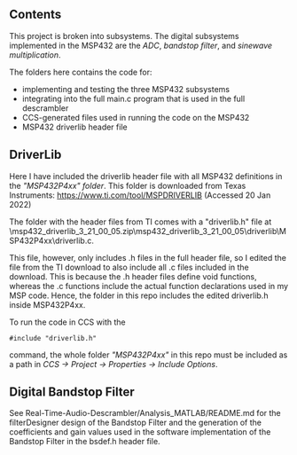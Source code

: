 ## Contents
This project is broken into subsystems. The digital subsystems implemented in the MSP432 are the *ADC*, *bandstop filter*, and *sinewave multiplication*.

The folders here contains the code for:
- implementing and testing the three MSP432 subsystems
- integrating into the full main.c program that is used in the full descrambler
- CCS-generated files used in running the code on the MSP432
- MSP432 driverlib header file

## DriverLib
Here I have included the driverlib header file with all MSP432 definitions in the *"MSP432P4xx" folder*. This folder is downloaded from Texas Instruments: https://www.ti.com/tool/MSPDRIVERLIB (Accessed 20 Jan 2022)

The folder with the header files from TI comes with a "driverlib.h" file at \msp432_driverlib_3_21_00_05.zip\msp432_driverlib_3_21_00_05\driverlib\MSP432P4xx\driverlib.c.

This file, however, only includes .h files in the full header file, so I edited the file from the TI download to also include all .c files included in the download. This is because the .h header files define void functions, whereas the .c functions include the actual function declarations used in my MSP code. Hence, the folder in this repo includes the edited driverlib.h inside MSP432P4xx.

To run the code in CCS with the
```
#include "driverlib.h"
```
command, the whole folder *"MSP432P4xx"* in this repo must be included as a path in *CCS -> Project -> Properties -> Include Options*.

## Digital Bandstop Filter
See Real-Time-Audio-Descrambler/Analysis_MATLAB/README.md for the filterDesigner design of the Bandstop Filter and the generation of the coefficients and gain values used in the software implementation of the Bandstop Filter in the bsdef.h header file.
